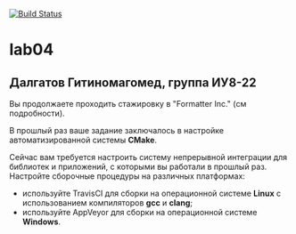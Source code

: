 [![Build Status](https://travis-ci.org/dgt20u186/lab04.svg?branch=master)](https://travis-ci.org/dgt20u186/lab04)
# lab04
## Далгатов Гитиномагомед, группа ИУ8-22

Вы продолжаете проходить стажировку в "Formatter Inc." (см подробности).

В прошлый раз ваше задание заключалось в настройке автоматизированной системы **CMake**.

Сейчас вам требуется настроить систему непрерывной интеграции для библиотек и приложений, с которыми вы работали в прошлый раз. Настройте сборочные процедуры на различных платформах:

  + используйте TravisCI для сборки на операционной системе **Linux** с использованием компиляторов **gcc** и **clang**;
  + используйте AppVeyor для сборки на операционной системе **Windows**.

